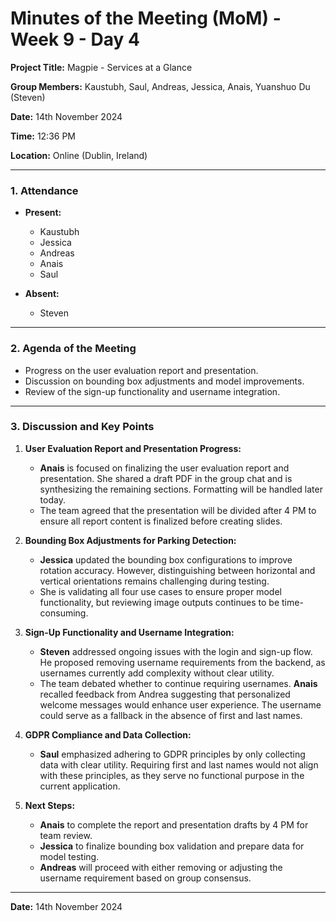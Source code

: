 # Minutes of the Meeting (MoM) - Week 9 - Day 4

**Project Title:** Magpie - Services at a Glance

**Group Members:** Kaustubh, Saul, Andreas, Jessica, Anais, Yuanshuo Du (Steven)

**Date:** 14th November 2024

**Time:** 12:36 PM

**Location:** Online (Dublin, Ireland)

---

### **1. Attendance**

- **Present:**

  - Kaustubh
  - Jessica
  - Andreas
  - Anais
  - Saul

- **Absent:**
  - Steven

---

### **2. Agenda of the Meeting**

- Progress on the user evaluation report and presentation.
- Discussion on bounding box adjustments and model improvements.
- Review of the sign-up functionality and username integration.

---

### **3. Discussion and Key Points**

1. **User Evaluation Report and Presentation Progress:**

   - **Anais** is focused on finalizing the user evaluation report and presentation. She shared a draft PDF in the group chat and is synthesizing the remaining sections. Formatting will be handled later today.
   - The team agreed that the presentation will be divided after 4 PM to ensure all report content is finalized before creating slides.

2. **Bounding Box Adjustments for Parking Detection:**

   - **Jessica** updated the bounding box configurations to improve rotation accuracy. However, distinguishing between horizontal and vertical orientations remains challenging during testing.
   - She is validating all four use cases to ensure proper model functionality, but reviewing image outputs continues to be time-consuming.

3. **Sign-Up Functionality and Username Integration:**

   - **Steven** addressed ongoing issues with the login and sign-up flow. He proposed removing username requirements from the backend, as usernames currently add complexity without clear utility.
   - The team debated whether to continue requiring usernames. **Anais** recalled feedback from Andrea suggesting that personalized welcome messages would enhance user experience. The username could serve as a fallback in the absence of first and last names.

4. **GDPR Compliance and Data Collection:**

   - **Saul** emphasized adhering to GDPR principles by only collecting data with clear utility. Requiring first and last names would not align with these principles, as they serve no functional purpose in the current application.

5. **Next Steps:**
   - **Anais** to complete the report and presentation drafts by 4 PM for team review.
   - **Jessica** to finalize bounding box validation and prepare data for model testing.
   - **Andreas** will proceed with either removing or adjusting the username requirement based on group consensus.

---

**Date:** 14th November 2024

